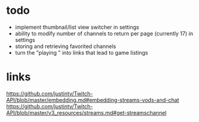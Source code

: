 todo
====

- implement thumbnail/list view switcher in settings  
- ability to modify number of channels to return per page (currently 17) in settings  
- storing and retrieving favorited channels  
- turn the "playing <Game>" into links that lead to game listings


links
=====
https://github.com/justintv/Twitch-API/blob/master/embedding.md#embedding-streams-vods-and-chat  
https://github.com/justintv/Twitch-API/blob/master/v3_resources/streams.md#get-streamschannel